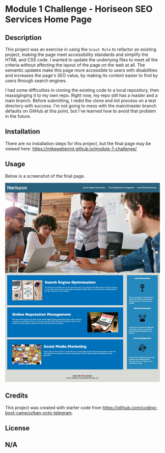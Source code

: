 # Module 1 Challenge - Horiseon SEO Services Home Page

## Description

This project was an exercise in using the `Scout Rule` to refactor an existing project, making the page meet accessibility standards and simplify the HTML and CSS code.  I wanted to update the underlying files to meet all the criteria without affecting the layout of the page on the web at all. The semantic updates make this page more accessible to users with disabilities and increases the page's SEO value, by making its content easier to find by users through search engines.

I had some difficulties in cloning the existing code to a local repository, then reassiginging it to my own repo.  Right now, my repo still has a master and a main branch. Before submitting, I redid the clone and init process on a test directory with success.  I'm not going to mess with the main/master branch defaults on GitHub at this point, but I've learned how to avoid that problem in the future.  

## Installation

There are no installation steps for this project, but the final page may be viewed here:
https://mikewebprint.github.io/module-1-challenge/

## Usage

Below is a screenshot of the final page.

![Finished project screenshot](./assets/images/Horiseon-SEO-Services-Home.png)

## Credits

This project was created with starter code from  https://github.com/coding-boot-camp/urban-octo-telegram.

## License

N/A
---